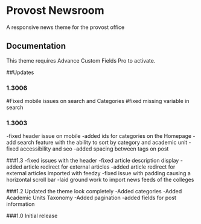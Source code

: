 # Provost Newsroom

A responsive news theme for the provost office

## Documentation
This theme requires Advance Custom Fields Pro to activate.

##Updates

### 1.3006
#Fixed mobile issues on search and Categories
#fixed missing variable in search

### 1.3003
-fixed header issue on mobile
-added ids for categories on the Homepage
-add search feature with the ability to sort by category and academic unit
-fixed accessibility and seo
-added spacing between tags on post


###1.3
-fixed issues with the header
-fixed article description display
-added article redirect for external articles
-added article redirect for external articles imported with feedzy
-fixed issue with padding causing a horizontal scroll bar
-laid ground work to import news feeds of the colleges


###1.2
Updated the theme look completely
-Added categories
-Added Academic Units Taxonomy
-Added pagination
-added fields for post information

###1.0
Initial release
